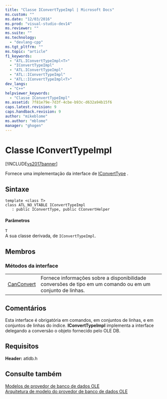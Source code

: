 ```yaml
---
title: "Classe IConvertTypeImpl | Microsoft Docs"
ms.custom: ""
ms.date: "12/03/2016"
ms.prod: "visual-studio-dev14"
ms.reviewer: ""
ms.suite: ""
ms.technology: 
  - "devlang-cpp"
ms.tgt_pltfrm: ""
ms.topic: "article"
f1_keywords: 
  - "ATL.IConvertTypeImpl<T>"
  - "IConvertTypeImpl"
  - "ATL.IConvertTypeImpl"
  - "ATL::IConvertTypeImpl"
  - "ATL::IConvertTypeImpl<T>"
dev_langs: 
  - "C++"
helpviewer_keywords: 
  - "Classe IConvertTypeImpl"
ms.assetid: 7f81e79e-7d3f-4cbe-b93c-d632a94b15f6
caps.latest.revision: 9
caps.handback.revision: 9
author: "mikeblome"
ms.author: "mblome"
manager: "ghogen"
---
```

# Classe IConvertTypeImpl
[!INCLUDE[vs2017banner](../../assembler/inline/includes/vs2017banner.md)]

Fornece uma implementação da interface de [IConvertType](https://msdn.microsoft.com/en-us/library/ms715926.aspx) .  
  
## Sintaxe  
  
```  
template <class T>  
class ATL_NO_VTABLE IConvertTypeImpl   
   : public IConvertType, public CConvertHelper  
```  
  
#### Parâmetros  
 `T`  
 A sua classe derivada, de `IConvertTypeImpl`.  
  
## Membros  
  
### Métodos da interface  
  
|||  
|-|-|  
|[CanConvert](../../data/oledb/iconverttypeimpl-canconvert.md)|Fornece informações sobre a disponibilidade conversões de tipo em um comando ou em um conjunto de linhas.|  
  
## Comentários  
 Esta interface é obrigatória em comandos, em conjuntos de linhas, e em conjuntos de linhas do índice.  **IConvertTypeImpl** implementa a interface delegando a conversão o objeto fornecido pelo OLE DB.  
  
## Requisitos  
 **Header:** atldb.h  
  
## Consulte também  
 [Modelos de provedor de banco de dados OLE](../../data/oledb/ole-db-provider-templates-cpp.md)   
 [Arquitetura de modelo do provedor de banco de dados OLE](../../data/oledb/ole-db-provider-template-architecture.md)